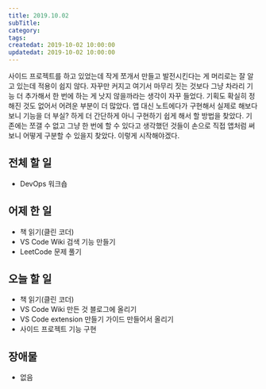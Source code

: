 ```yaml
---
title: 2019.10.02
subTitle: 
category: 
tags: 
createdat: 2019-10-02 10:00:00
updatedat: 2019-10-02 10:00:00
---
```


사이드 프로젝트를 하고 있었는데 작게 쪼개서 만들고 발전시킨다는 게 머리로는 잘 알고 있는데 적용이 쉽지 않다. 자꾸만 커지고 여기서 마무리 짓는 것보다 그냥 차라리 기능 더 추가해서 한 번에 하는 게 낫지 않을까라는 생각이 자꾸 들었다. 기획도 확실히 정해진 것도 없어서 어려운 부분이 더 많았다. 앱 대신 노트에다가 구현해서 실제로 해보다 보니 기능을 더 부실? 하게 더 간단하게 아니 구현하기 쉽게 해서 할 방법을 찾았다. 기존에는 쪼갤 수 없고 그냥 한 번에 할 수 있다고 생각했던 것들이 손으로 직접 앱처럼 써보니 어떻게 구분할 수 있을지 찾았다. 이렇게 시작해야겠다.

## 전체 할 일

* DevOps 워크숍

## 어제 한 일

* 책 읽기(클린 코더)
* VS Code Wiki 검색 기능 만들기
* LeetCode 문제 풀기

## 오늘 할 일

* 책 읽기(클린 코더)
* VS Code Wiki 만든 것 블로그에 올리기
* VS Code extension 만들기 가이드 만들어서 올리기
* 사이드 프로젝트 기능 구현

## 장애물

* 없음